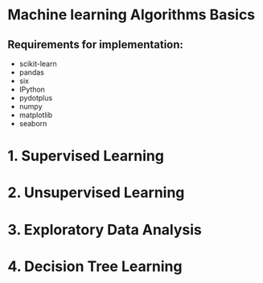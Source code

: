# Machine learning Algorithms Basics

## Requirements for implementation:
* scikit-learn
* pandas
* six
* IPython
* pydotplus
* numpy
* matplotlib
* seaborn

# 1. Supervised Learning
# 2. Unsupervised Learning
# 3. Exploratory Data Analysis
# 4. Decision Tree Learning
